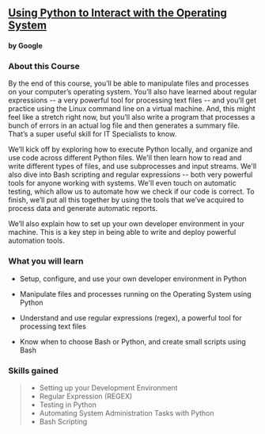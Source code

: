 ## [Using Python to Interact with the Operating System](https://www.coursera.org/learn/python-operating-system?specialization=google-it-automation)

#### by Google

### About this Course
By the end of this course, you’ll be able to manipulate files and processes on your computer’s operating system. You’ll also have learned about regular expressions -- a very powerful tool for processing text files -- and you’ll get practice using the Linux command line on a virtual machine. And, this might feel like a stretch right now, but you’ll also write a program that processes a bunch of errors in an actual log file and then generates a summary file. That’s a super useful skill for IT Specialists to know.

We’ll kick off by exploring how to execute Python locally, and organize and use code across different Python files. We'll then learn how to read and write different types of files, and use subprocesses and input streams. We'll also dive into Bash scripting and regular expressions -- both very powerful tools for anyone working with systems. We'll even touch on automatic testing, which allow us to automate how we check if our code is correct. To finish, we’ll put all this together by using the tools that we’ve acquired to process data and generate automatic reports.

We’ll also explain how to set up your own developer environment in your machine. This is a key step in being able to write and deploy powerful automation tools.

### What you will learn
* Setup, configure, and use your own developer environment in Python

* Manipulate files and processes running on the Operating System using Python

* Understand and use regular expressions (regex), a powerful tool for processing text files

* Know when to choose Bash or Python, and create small scripts using Bash

### Skills gained
>* Setting up your Development Environment
>* Regular Expression (REGEX)
>* Testing in Python
>* Automating System Administration Tasks with Python
>* Bash Scripting
